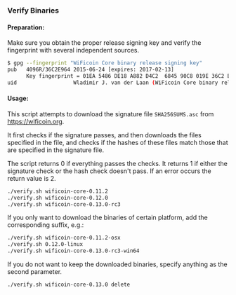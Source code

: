 ### Verify Binaries

#### Preparation:

Make sure you obtain the proper release signing key and verify the fingerprint with several independent sources.

```sh
$ gpg --fingerprint "WiFicoin Core binary release signing key"
pub   4096R/36C2E964 2015-06-24 [expires: 2017-02-13]
      Key fingerprint = 01EA 5486 DE18 A882 D4C2  6845 90C8 019E 36C2 E964
uid                  Wladimir J. van der Laan (WiFicoin Core binary release signing key) <laanwj@gmail.com>
```

#### Usage:

This script attempts to download the signature file `SHA256SUMS.asc` from https://wificoin.org.

It first checks if the signature passes, and then downloads the files specified in the file, and checks if the hashes of these files match those that are specified in the signature file.

The script returns 0 if everything passes the checks. It returns 1 if either the signature check or the hash check doesn't pass. If an error occurs the return value is 2.


```sh
./verify.sh wificoin-core-0.11.2
./verify.sh wificoin-core-0.12.0
./verify.sh wificoin-core-0.13.0-rc3
```

If you only want to download the binaries of certain platform, add the corresponding suffix, e.g.:

```sh
./verify.sh wificoin-core-0.11.2-osx
./verify.sh 0.12.0-linux
./verify.sh wificoin-core-0.13.0-rc3-win64
```

If you do not want to keep the downloaded binaries, specify anything as the second parameter.

```sh
./verify.sh wificoin-core-0.13.0 delete
```
